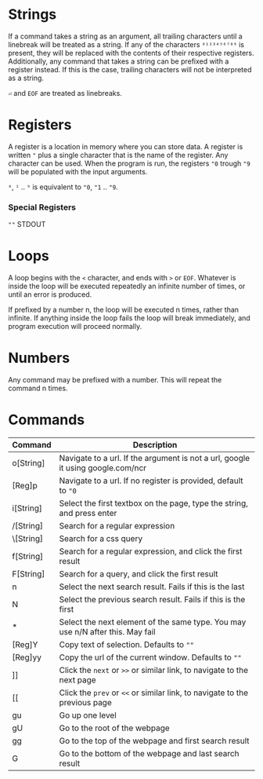 # Strings

If a command takes a string as an argument, all trailing characters until a linebreak will be treated as a string. If any of the characters `⁰¹²³⁴⁵⁶⁷⁸⁹` is present, they will be replaced with the contents of their respective registers.
Additionally, any command that takes a string can be prefixed with a register instead. If this is the case, trailing characters will not be interpreted as a string.

`⏎` and `EOF` are treated as linebreaks.

# Registers

A register is a location in memory where you can store data. A register is written `"` plus a single character that is the name of the register. Any character can be used.
When the program is run, the registers `"0` trough `"9` will be populated with the input arguments.

`⁰`, `¹` .. `⁹` is equivalent to `"0`, `"1` .. `"9`.

### Special Registers

`""` STDOUT

# Loops

A loop begins with the `<` character, and ends with `>` or `EOF`. Whatever is inside the loop will be executed repeatedly an infinite number of times, or until an error is produced.

If prefixed by a number n, the loop will be executed n times, rather than infinite. If anything inside the loop fails the loop will break immediately, and program execution will proceed normally.

# Numbers

Any command may be prefixed with a number. This will repeat the command n times.

# Commands

| Command    | Description                                                                     |
|------------|---------------------------------------------------------------------------------|
| o[String]  | Navigate to a url. If the argument is not a url, google it using google.com/ncr |
| [Reg]p     | Navigate to a url. If no register is provided, default to `"0`                  |
| i[String]  | Select the first textbox on the page, type the string, and press enter          |
| /[String]  | Search for a regular expression                                                 |
| \\[String] | Search for a css query                                                          |
| f[String]  | Search for a regular expression, and click the first result                     |
| F[String]  | Search for a query, and click the first result                                  |
| n          | Select the next search result. Fails if this is the last                        |
| N          | Select the previous search result. Fails if this is the first                   |
| *          | Select the next element of the same type. You may use n/N after this. May fail  |
| [Reg]Y     | Copy text of selection. Defaults to `""`                                        |
| [Reg]yy    | Copy the url of the current window. Defaults to `""`                            |
| ]]         | Click the `next` or `>>` or similar link, to navigate to the next page          |
| [[         | Click the `prev` or `<<` or similar link, to navigate to the previous page      |
| gu         | Go up one level                                                                 |
| gU         | Go to the root of the webpage                                                   |
| gg         | Go to the top of the webpage and first search result                            |
| G          | Go to the bottom of the webpage and last search result                          |
